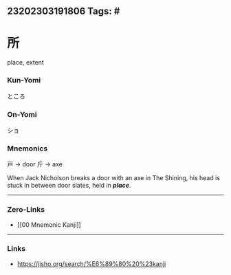 23202303191806
Tags: # 
---
# 所
place, extent

### Kun-Yomi
ところ

### On-Yomi
ショ

### Mnemonics
戸 -> door
斤 -> axe 

When Jack Nicholson breaks a door with an axe in The Shining, his head is stuck in between door slates, held in ***place***.

---
### Zero-Links
- [[00 Mnemonic Kanji]]
---
### Links
- https://jisho.org/search/%E6%89%80%20%23kanji


